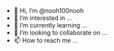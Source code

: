 - 👋 Hi, I’m @nooh100nooh
- 👀 I’m interested in ...
- 🌱 I’m currently learning ...
- 💞️ I’m looking to collaborate on ...
- 📫 How to reach me ...

<!---
nooh100nooh/nooh100nooh is a ✨ special ✨ repository because its `README.md` (this file) appears on your GitHub profile.
You can click the Preview link to take a look at your changes.
--->
